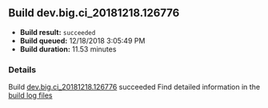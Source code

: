 ## Build dev.big.ci_20181218.126776
- **Build result:** `succeeded`
- **Build queued:** 12/18/2018 3:05:49 PM
- **Build duration:** 11.53 minutes
### Details
Build [dev.big.ci_20181218.126776](https://winappstudio.visualstudio.com/web/build.aspx?pcguid=a4ef43be-68ce-4195-a619-079b4d9834c2&builduri=vstfs%3a%2f%2f%2fBuild%2fBuild%2f26776) succeeded
Find detailed information in the [build log files](https://uwpctdiags.blob.core.windows.net/buildlogs/dev.big.ci_20181218.126776_logs.zip)
